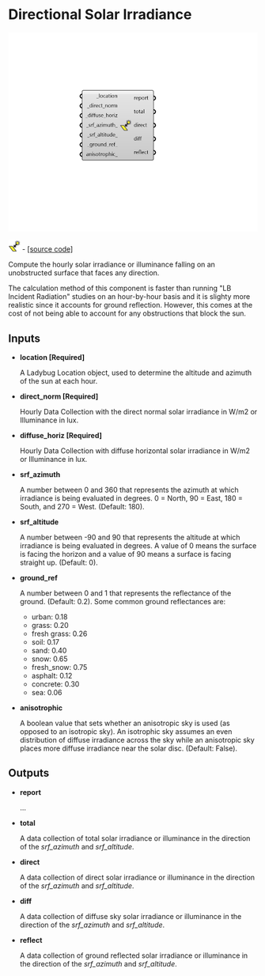 # Directional Solar Irradiance

![](../../.gitbook/assets/Directional_Solar_Irradiance.png)

![](../../.gitbook/assets/Directional_Solar_Irradiance%20%281%29.png) - [\[source code\]](https://github.com/ladybug-tools/ladybug-grasshopper/blob/master/ladybug_grasshopper/src//LB%20Directional%20Solar%20Irradiance.py)

Compute the hourly solar irradiance or illuminance falling on an unobstructed surface that faces any direction.

The calculation method of this component is faster than running "LB Incident Radiation" studies on an hour-by-hour basis and it is slighty more realistic since it accounts for ground reflection. However, this comes at the cost of not being able to account for any obstructions that block the sun.

## Inputs

* **location \[Required\]**

  A Ladybug Location object, used to determine the altitude and azimuth of the sun at each hour. 

* **direct\_norm \[Required\]**

  Hourly Data Collection with the direct normal solar irradiance in W/m2 or Illuminance in lux. 

* **diffuse\_horiz \[Required\]**

  Hourly Data Collection with diffuse horizontal solar irradiance in W/m2 or Illuminance in lux. 

* **srf\_azimuth**

  A number between 0 and 360 that represents the azimuth at which irradiance is being evaluated in degrees.  0 = North, 90 = East, 180 = South, and 270 = West.  \(Default: 180\). 

* **srf\_altitude**

  A number between -90 and 90 that represents the altitude at which irradiance is being evaluated in degrees. A value of 0 means the surface is facing the horizon and a value of 90 means a surface is facing straight up. \(Default: 0\). 

* **ground\_ref**

  A number between 0 and 1 that represents the reflectance of the ground. \(Default: 0.2\). Some common ground reflectances are:

  * urban: 0.18
  * grass: 0.20
  * fresh grass: 0.26
  * soil: 0.17
  * sand: 0.40
  * snow: 0.65
  * fresh\_snow: 0.75
  * asphalt: 0.12
  * concrete: 0.30
  * sea: 0.06

* **anisotrophic**

  A boolean value that sets whether an anisotropic sky is used \(as opposed to an isotropic sky\). An isotrophic sky assumes an even distribution of diffuse irradiance across the sky while an anisotropic sky places more diffuse irradiance near the solar disc. \(Default: False\). 

## Outputs

* **report**

  ... 

* **total**

  A data collection of total solar irradiance or illuminance in the direction of the _srf\_azimuth_ and _srf\_altitude_. 

* **direct**

  A data collection of direct solar irradiance or illuminance in the direction of the _srf\_azimuth_ and _srf\_altitude_. 

* **diff**

  A data collection of diffuse sky solar irradiance or illuminance in the direction of the _srf\_azimuth_ and _srf\_altitude_. 

* **reflect**

  A data collection of ground reflected solar irradiance or illuminance in the direction of the _srf\_azimuth_ and _srf\_altitude_. 

